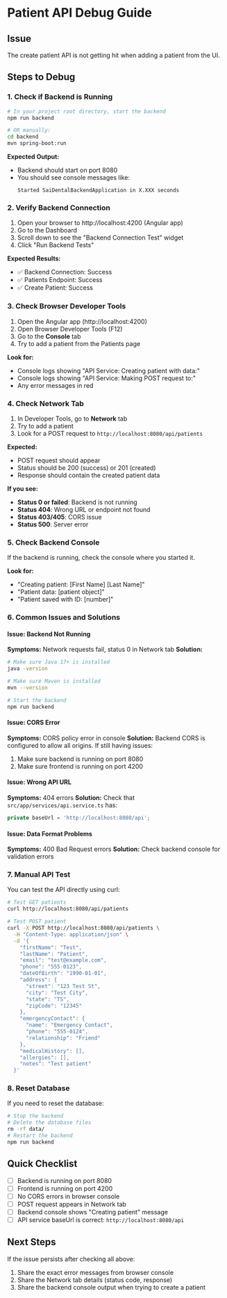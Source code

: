 # Patient API Debug Guide

## Issue
The create patient API is not getting hit when adding a patient from the UI.

## Steps to Debug

### 1. Check if Backend is Running
```bash
# In your project root directory, start the backend
npm run backend

# OR manually:
cd backend
mvn spring-boot:run
```

**Expected Output:**
- Backend should start on port 8080
- You should see console messages like:
  ```
  Started SaiDentalBackendApplication in X.XXX seconds
  ```

### 2. Verify Backend Connection
1. Open your browser to http://localhost:4200 (Angular app)
2. Go to the Dashboard
3. Scroll down to see the "Backend Connection Test" widget
4. Click "Run Backend Tests"

**Expected Results:**
- ✅ Backend Connection: Success
- ✅ Patients Endpoint: Success  
- ✅ Create Patient: Success

### 3. Check Browser Developer Tools
1. Open the Angular app (http://localhost:4200)
2. Open Browser Developer Tools (F12)
3. Go to the **Console** tab
4. Try to add a patient from the Patients page

**Look for:**
- Console logs showing "API Service: Creating patient with data:"
- Console logs showing "API Service: Making POST request to:"
- Any error messages in red

### 4. Check Network Tab
1. In Developer Tools, go to **Network** tab
2. Try to add a patient
3. Look for a POST request to `http://localhost:8080/api/patients`

**Expected:**
- POST request should appear
- Status should be 200 (success) or 201 (created)
- Response should contain the created patient data

**If you see:**
- **Status 0 or failed**: Backend is not running
- **Status 404**: Wrong URL or endpoint not found
- **Status 403/405**: CORS issue
- **Status 500**: Server error

### 5. Check Backend Console
If the backend is running, check the console where you started it.

**Look for:**
- "Creating patient: [First Name] [Last Name]"
- "Patient data: [patient object]"
- "Patient saved with ID: [number]"

### 6. Common Issues and Solutions

#### Issue: Backend Not Running
**Symptoms:** Network requests fail, status 0 in Network tab
**Solution:**
```bash
# Make sure Java 17+ is installed
java -version

# Make sure Maven is installed  
mvn --version

# Start the backend
npm run backend
```

#### Issue: CORS Error
**Symptoms:** CORS policy error in console
**Solution:** Backend CORS is configured to allow all origins. If still having issues:
1. Make sure backend is running on port 8080
2. Make sure frontend is running on port 4200

#### Issue: Wrong API URL
**Symptoms:** 404 errors
**Solution:** Check that `src/app/services/api.service.ts` has:
```typescript
private baseUrl = 'http://localhost:8080/api';
```

#### Issue: Data Format Problems
**Symptoms:** 400 Bad Request errors
**Solution:** Check backend console for validation errors

### 7. Manual API Test
You can test the API directly using curl:

```bash
# Test GET patients
curl http://localhost:8080/api/patients

# Test POST patient
curl -X POST http://localhost:8080/api/patients \
  -H "Content-Type: application/json" \
  -d '{
    "firstName": "Test",
    "lastName": "Patient", 
    "email": "test@example.com",
    "phone": "555-0123",
    "dateOfBirth": "1990-01-01",
    "address": {
      "street": "123 Test St",
      "city": "Test City", 
      "state": "TS",
      "zipCode": "12345"
    },
    "emergencyContact": {
      "name": "Emergency Contact",
      "phone": "555-0124",
      "relationship": "Friend"  
    },
    "medicalHistory": [],
    "allergies": [],
    "notes": "Test patient"
  }'
```

### 8. Reset Database
If you need to reset the database:
```bash
# Stop the backend
# Delete the database files
rm -rf data/
# Restart the backend
npm run backend
```

## Quick Checklist

- [ ] Backend is running on port 8080
- [ ] Frontend is running on port 4200  
- [ ] No CORS errors in browser console
- [ ] POST request appears in Network tab
- [ ] Backend console shows "Creating patient" message
- [ ] API service baseUrl is correct: `http://localhost:8080/api`

## Next Steps

If the issue persists after checking all above:
1. Share the exact error messages from browser console
2. Share the Network tab details (status code, response)
3. Share the backend console output when trying to create a patient
